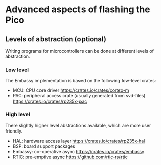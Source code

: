 # Advanced aspects of flashing the Pico

## Levels of abstraction (optional)

Writing programs for microcontrollers can be done at different levels of abstraction.

### Low level

The Embassy implementation is based on the following low-level crates:

- MCU: CPU core driver <https://crates.io/crates/cortex-m>
- PAC: peripheral access crate  (usually generated from svd-files) <https://crates.io/crates/rp235x-pac>

### High level

There slightly higher level abstractions available, which are more user friendly.

- HAL: hardware access layer <https://crates.io/crates/rp235x-hal>
- BSP: board support packages
- Embassy: co-operative async <https://crates.io/crates/embassy>
- RTIC: pre-emptive async  <https://github.com/rtic-rs/rtic>
